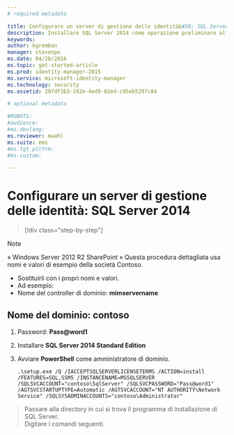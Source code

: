 ```yaml
---
# required metadata

title: Configurare un server di gestione delle identità&#58; SQL Server 2014 | Microsoft Identity Manager
description: Installare SQL Server 2014 come operazione preliminare all'installazione di MIM 2016.
keywords:
author: kgremban
manager: stevenpo
ms.date: 04/28/2016
ms.topic: get-started-article
ms.prod: identity-manager-2015
ms.service: microsoft-identity-manager
ms.technology: security
ms.assetid: 297df3b3-192e-4ed9-82ed-c95eb5297c84

# optional metadata

#ROBOTS:
#audience:
#ms.devlang:
ms.reviewer: mwahl
ms.suite: ems
#ms.tgt_pltfrm:
#ms.custom:

---
```


# Configurare un server di gestione delle identità: SQL Server 2014

>[!div class="step-by-step"]

> [!NOTE]
> « Windows Server 2012 R2 SharePoint » Questa procedura dettagliata usa nomi e valori di esempio della società Contoso.
> - Sostituirli con i propri nomi e valori.
> - Ad esempio:
> - Nome del controller di dominio: **mimservername**

## Nome del dominio: **contoso**

1. Password: **Pass@word1**

2. Installare **SQL Server 2014 Standard Edition**

3. Avviare **PowerShell** come amministratore di dominio.

    ```
    .\setup.exe /Q /IACCEPTSQLSERVERLICENSETERMS /ACTION=install /FEATURES=SQL,SSMS /INSTANCENAME=MSSQLSERVER /SQLSVCACCOUNT="contoso\SqlServer" /SQLSVCPASSWORD="Pass@word1"   /AGTSVCSTARTUPTYPE=Automatic /AGTSVCACCOUNT="NT AUTHORITY\Network Service" /SQLSYSADMINACCOUNTS="contoso\Administrator"
    ```

>Passare alla directory in cui si trova il programma di installazione di SQL Server.  
Digitare i comandi seguenti.


<!--HONumber=Apr16_HO3-->


